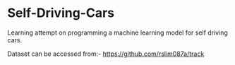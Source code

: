 # Self-Driving-Cars
Learning attempt on programming a machine learning model for self driving cars.

Dataset can be accessed from:- https://github.com/rslim087a/track
